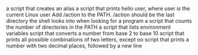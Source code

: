 a script that creates an alias
a script that prints hello user, where user is the current Linux user
Add /action to the PATH. /action should be the last directory the shell looks into when looking for a program
a script that counts the number of directories in the PATH
a script that lists environment variables
script that converts a number from base 2 to base 10
script that prints all possible combinations of two letters, except oo
script that prints a number with two decimal places, followed by a new line
